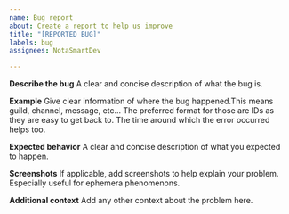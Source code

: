 ```yaml
---
name: Bug report
about: Create a report to help us improve
title: "[REPORTED BUG]"
labels: bug
assignees: NotaSmartDev

---
```


**Describe the bug**
A clear and concise description of what the bug is.

**Example**
Give clear information of where the bug happened.This means guild, channel, message, etc... The preferred format for those are IDs as they are easy to get back to. The time around which the error occurred helps too.

**Expected behavior**
A clear and concise description of what you expected to happen.

**Screenshots**
If applicable, add screenshots to help explain your problem. Especially useful for ephemera phenomenons.

**Additional context**
Add any other context about the problem here.
